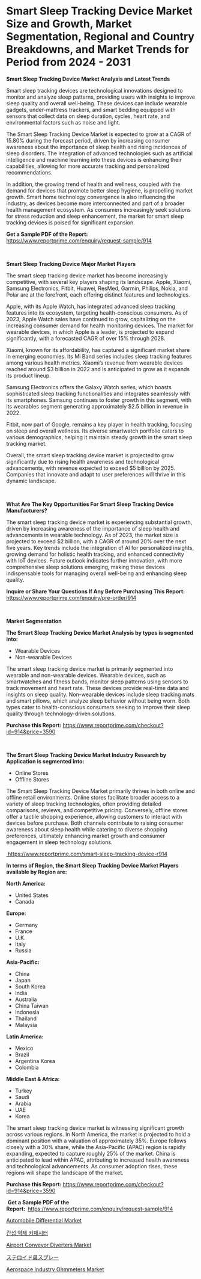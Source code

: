 <p><h1>Smart Sleep Tracking Device Market Size and Growth, Market Segmentation, Regional and Country Breakdowns, and Market Trends for Period from 2024 -  2031</h1></p><p><strong>Smart Sleep Tracking Device Market Analysis and Latest Trends</strong></p>
<p><p>Smart sleep tracking devices are technological innovations designed to monitor and analyze sleep patterns, providing users with insights to improve sleep quality and overall well-being. These devices can include wearable gadgets, under-mattress trackers, and smart bedding equipped with sensors that collect data on sleep duration, cycles, heart rate, and environmental factors such as noise and light.</p><p>The Smart Sleep Tracking Device Market is expected to grow at a CAGR of 15.80% during the forecast period, driven by increasing consumer awareness about the importance of sleep health and rising incidences of sleep disorders. The integration of advanced technologies such as artificial intelligence and machine learning into these devices is enhancing their capabilities, allowing for more accurate tracking and personalized recommendations.</p><p>In addition, the growing trend of health and wellness, coupled with the demand for devices that promote better sleep hygiene, is propelling market growth. Smart home technology convergence is also influencing the industry, as devices become more interconnected and part of a broader health management ecosystem. As consumers increasingly seek solutions for stress reduction and sleep enhancement, the market for smart sleep tracking devices is poised for significant expansion.</p></p>
<p><strong>Get a Sample PDF of the Report:&nbsp;</strong> <a href="https://www.reportprime.com/enquiry/request-sample/914">https://www.reportprime.com/enquiry/request-sample/914</a></p>
<p>&nbsp;</p>
<p><strong>Smart Sleep Tracking Device Major Market Players</strong></p>
<p><p>The smart sleep tracking device market has become increasingly competitive, with several key players shaping its landscape. Apple, Xiaomi, Samsung Electronics, Fitbit, Huawei, ResMed, Garmin, Philips, Nokia, and Polar are at the forefront, each offering distinct features and technologies.</p><p>Apple, with its Apple Watch, has integrated advanced sleep tracking features into its ecosystem, targeting health-conscious consumers. As of 2023, Apple Watch sales have continued to grow, capitalizing on the increasing consumer demand for health monitoring devices. The market for wearable devices, in which Apple is a leader, is projected to expand significantly, with a forecasted CAGR of over 15% through 2028.</p><p>Xiaomi, known for its affordability, has captured a significant market share in emerging economies. Its Mi Band series includes sleep tracking features among various health metrics. Xiaomi’s revenue from wearable devices reached around $3 billion in 2022 and is anticipated to grow as it expands its product lineup.</p><p>Samsung Electronics offers the Galaxy Watch series, which boasts sophisticated sleep tracking functionalities and integrates seamlessly with its smartphones. Samsung continues to foster growth in this segment, with its wearables segment generating approximately $2.5 billion in revenue in 2022.</p><p>Fitbit, now part of Google, remains a key player in health tracking, focusing on sleep and overall wellness. Its diverse smartwatch portfolio caters to various demographics, helping it maintain steady growth in the smart sleep tracking market.</p><p>Overall, the smart sleep tracking device market is projected to grow significantly due to rising health awareness and technological advancements, with revenue expected to exceed $5 billion by 2025. Companies that innovate and adapt to user preferences will thrive in this dynamic landscape.</p></p>
<p>&nbsp;</p>
<p><strong>What Are The Key Opportunities For Smart Sleep Tracking Device Manufacturers?</strong></p>
<p><p>The smart sleep tracking device market is experiencing substantial growth, driven by increasing awareness of the importance of sleep health and advancements in wearable technology. As of 2023, the market size is projected to exceed $2 billion, with a CAGR of around 20% over the next five years. Key trends include the integration of AI for personalized insights, growing demand for holistic health tracking, and enhanced connectivity with IoT devices. Future outlook indicates further innovation, with more comprehensive sleep solutions emerging, making these devices indispensable tools for managing overall well-being and enhancing sleep quality.</p></p>
<p><strong>Inquire or Share Your Questions If Any Before Purchasing This Report:</strong> <a href="https://www.reportprime.com/enquiry/pre-order/914">https://www.reportprime.com/enquiry/pre-order/914</a></p>
<p>&nbsp;</p>
<p><strong>Market Segmentation</strong></p>
<p><strong>The Smart Sleep Tracking Device Market Analysis by types is segmented into:</strong></p>
<p><ul><li>Wearable Devices</li><li>Non-wearable Devices</li></ul></p>
<p><p>The smart sleep tracking device market is primarily segmented into wearable and non-wearable devices. Wearable devices, such as smartwatches and fitness bands, monitor sleep patterns using sensors to track movement and heart rate. These devices provide real-time data and insights on sleep quality. Non-wearable devices include sleep tracking mats and smart pillows, which analyze sleep behavior without being worn. Both types cater to health-conscious consumers seeking to improve their sleep quality through technology-driven solutions.</p></p>
<p><strong>Purchase this Report:&nbsp;</strong><a href="https://www.reportprime.com/checkout?id=914&price=3590">https://www.reportprime.com/checkout?id=914&price=3590</a></p>
<p>&nbsp;</p>
<p><strong>The Smart Sleep Tracking Device Market Industry Research by Application is segmented into:</strong></p>
<p><ul><li>Online Stores</li><li>Offline Stores</li></ul></p>
<p><p>The Smart Sleep Tracking Device Market primarily thrives in both online and offline retail environments. Online stores facilitate broader access to a variety of sleep tracking technologies, often providing detailed comparisons, reviews, and competitive pricing. Conversely, offline stores offer a tactile shopping experience, allowing customers to interact with devices before purchase. Both channels contribute to raising consumer awareness about sleep health while catering to diverse shopping preferences, ultimately enhancing market growth and consumer engagement in sleep technology solutions.</p></p>
<p><a href="https://www.reportprime.com/smart-sleep-tracking-device-r914">&nbsp;https://www.reportprime.com/smart-sleep-tracking-device-r914</a></p>
<p><strong>In terms of Region, the Smart Sleep Tracking Device Market Players available by Region are:</strong></p>
<p>
    <p> <strong> North America: </strong>
        <ul>
            <li>United States</li>
            <li>Canada</li>
        </ul>
        </p> 
    <p> <strong> Europe: </strong>
        <ul>
            <li>Germany</li>
            <li>France</li>
            <li>U.K.</li>
            <li>Italy</li>
            <li>Russia</li>
        </ul>
        </p> 
    <p> <strong> Asia-Pacific: </strong>
        <ul>
            <li>China</li>
            <li>Japan</li>
            <li>South Korea</li>
            <li>India</li>
            <li>Australia</li>
            <li>China Taiwan</li>
            <li>Indonesia</li>
            <li>Thailand</li>
            <li>Malaysia</li>
        </ul>
        </p> 
    <p> <strong> Latin America: </strong>
        <ul>
            <li>Mexico</li>
            <li>Brazil</li>
            <li>Argentina Korea</li>
            <li>Colombia</li>
        </ul>
        </p> 
    <p> <strong> Middle East & Africa: </strong>
        <ul>
            <li>Turkey</li>
            <li>Saudi</li>
            <li>Arabia</li>
            <li>UAE</li>
            <li>Korea</li>
        </ul>
    </p>
    </p>
<p><p>The smart sleep tracking device market is witnessing significant growth across various regions. In North America, the market is projected to hold a dominant position with a valuation of approximately 35%. Europe follows closely with a 30% share, while the Asia-Pacific (APAC) region is rapidly expanding, expected to capture roughly 25% of the market. China is anticipated to lead within APAC, attributing to increased health awareness and technological advancements. As consumer adoption rises, these regions will shape the landscape of the market.</p></p>
<p><strong>Purchase this Report: </strong><a href="https://www.reportprime.com/checkout?id=914&price=3590">https://www.reportprime.com/checkout?id=914&price=3590</a></p>
<p>&nbsp;<strong>Get a Sample PDF of the Report:&nbsp;&nbsp;</strong><a href="https://www.reportprime.com/enquiry/request-sample/914">https://www.reportprime.com/enquiry/request-sample/914</a></p>
<p><strong></strong></p>
<p><p><a href="https://www.linkedin.com/pulse/automobile-differential-market-strategic-insights-txpye?trackingId=q2BjM0FXR%2Be8rcZ0b3cjWA%3D%3D">Automobile Differential Market</a></p><p><a href="https://medium.com/@percymckty3ytenzie89676/%EA%B0%84%EC%84%AD-%EC%96%B5%EC%A0%9C-%EC%BB%A4%ED%8C%A8%EC%8B%9C%ED%84%B0-%EC%82%B0%EC%97%85-%EB%B6%84%EC%95%BC-2024%EB%85%84%EB%B6%80%ED%84%B0-2031%EB%85%84%EA%B9%8C%EC%A7%80%EC%9D%98-%EC%83%88%EB%A1%9C%EC%9A%B4-%EA%B8%B0%EC%88%A0-%EB%B0%8F-%EC%8B%9C%EC%9E%A5-%EC%98%81%ED%96%A5-%EC%98%88%EC%B8%A1-d4d84943c5ac">간섭 억제 커패시터</a></p><p><a href="https://issuu.com/reportprime-2/docs/airport-conveyor-diverters-market-s_6019939ebfd36b">Airport Conveyor Diverters Market</a></p><p><a href="https://medium.com/@uyjtuy6/%E3%82%B9%E3%83%86%E3%83%AD%E3%82%A4%E3%83%89%E9%BC%BB%E3%82%B9%E3%83%97%E3%83%AC%E3%83%BC%E5%B8%82%E5%A0%B4%E3%81%AF%E3%81%A9%E3%81%AE%E3%82%88%E3%81%86%E3%81%AB%E9%80%B2%E5%8C%96%E3%81%99%E3%82%8B%E3%81%AE%E3%81%8B-2024%E5%B9%B4%E3%81%8B%E3%82%892031%E5%B9%B4%E3%81%BE%E3%81%A7%E3%81%AE%E5%B8%82%E5%A0%B4%E6%88%90%E9%95%B7%E5%88%86%E6%9E%90-9e25a13bd184">ステロイド鼻スプレー</a></p><p><a href="https://issuu.com/reportprime-2/docs/aerospace-industry-ohmmeters-market_353a6b42a33c3b">Aerospace Industry Ohmmeters Market</a></p></p>